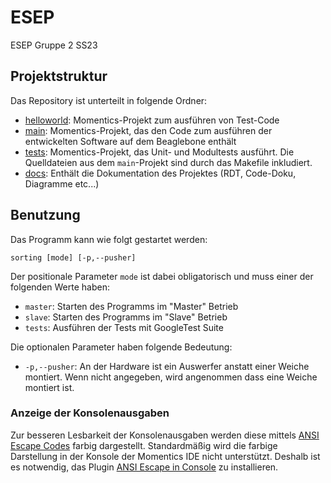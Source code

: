 # ESEP

ESEP Gruppe 2 SS23

## Projektstruktur

Das Repository ist unterteilt in folgende Ordner:

- [helloworld](/helloworld/): Momentics-Projekt zum ausführen von Test-Code
- [main](/main/): Momentics-Projekt, das den Code zum ausführen der entwickelten Software auf dem Beaglebone enthält
- [tests](/tests/): Momentics-Projekt, das Unit- und Modultests ausführt. Die Quelldateien aus dem `main`-Projekt sind durch das Makefile inkludiert.
- [docs](/docs/): Enthält die Dokumentation des Projektes (RDT, Code-Doku, Diagramme etc...)

## Benutzung

Das Programm kann wie folgt gestartet werden:

```shell
sorting [mode] [-p,--pusher]
```

Der positionale Parameter `mode` ist dabei obligatorisch und muss einer der folgenden Werte haben:

- `master`: Starten des Programms im "Master" Betrieb
- `slave`: Starten des Programms im "Slave" Betrieb
- `tests`: Ausführen der Tests mit GoogleTest Suite

Die optionalen Parameter haben folgende Bedeutung:

- `-p,--pusher`: An der Hardware ist ein Auswerfer anstatt einer Weiche montiert. Wenn nicht angegeben, wird angenommen dass eine Weiche montiert ist.

### Anzeige der Konsolenausgaben

Zur besseren Lesbarkeit der Konsolenausgaben werden diese mittels [ANSI Escape Codes](https://gist.github.com/fnky/458719343aabd01cfb17a3a4f7296797) farbig dargestellt. Standardmäßig wird die farbige Darstellung in der Konsole der Momentics IDE nicht unterstützt. Deshalb ist es notwendig, das Plugin [ANSI Escape in Console](https://marketplace.eclipse.org/content/ansi-escape-console) zu installieren.
